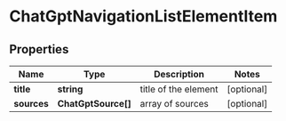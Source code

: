 # ChatGptNavigationListElementItem

## Properties

| Name | Type | Description | Notes |
|------------ | ------------- | ------------- | -------------|
**title** | **string** | title of the element |[optional]|
**sources** | **ChatGptSource[]** | array of sources |[optional]|